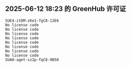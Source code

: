 ## 2025-06-12 18:23 的 GreenHub 许可证
```
SUE4-itDM-zKe1-fgC8-13E6
No license code
No license code
No license code
No license code
No license code
No license code
No license code
No license code
SUA0-aget-sz2p-fqC8-9B50
```
